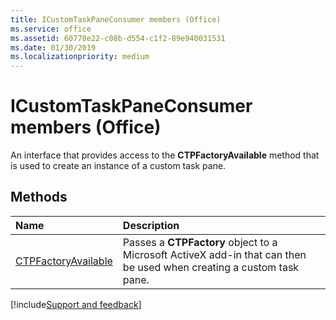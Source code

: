 ```yaml
---
title: ICustomTaskPaneConsumer members (Office)
ms.service: office
ms.assetid: 60770e22-c08b-d554-c1f2-89e940031531
ms.date: 01/30/2019
ms.localizationpriority: medium
---
```



# ICustomTaskPaneConsumer members (Office)

An interface that provides access to the **CTPFactoryAvailable** method that is used to create an instance of a custom task pane.


## Methods

|Name|Description|
|:-----|:-----|
|[CTPFactoryAvailable](../../Office.ICustomTaskPaneConsumer.CTPFactoryAvailable.md)|Passes a **CTPFactory** object to a Microsoft ActiveX add-in that can then be used when creating a custom task pane.|

[!include[Support and feedback](~/includes/feedback-boilerplate.md)]